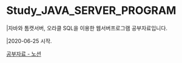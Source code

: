 # Study_JAVA_SERVER_PROGRAM

|자바와 톰캣서버, 오라클 SQL을 이용한 웹서버프로그램 공부자료입니다.

|2020-06-25 시작.

[공부자료 - 노션](https://www.notion.so/bi9choi/TOMCAT-98435ce4ee95467f892df4e78501eab3)
